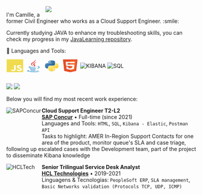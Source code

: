 <img src="https://raw.githubusercontent.com/MicaelliMedeiros/micaellimedeiros/master/image/computer-illustration.png" min-width="400px" max-width="400px" width="400px" align="right">

<p align="left"> 
  I'm Camille, a former Civil Engineer who works as a Cloud Support Engineer. :smile:<br>
  
  Currently studying JAVA to enhance my troubleshooting skills, you can check my progress in my [JavaLearning repository](https://github.com/camillepzardo/JavaLearning).
</p>

<p align="left">
  🦄 Languages and Tools: <div style="display: inline_block">
  <img align="center" alt="Js" height="35" width="45" src="https://raw.githubusercontent.com/devicons/devicon/master/icons/javascript/javascript-plain.svg">
  <img align="center" alt="Java" height="35" width="45" src="https://raw.githubusercontent.com/devicons/devicon/master/icons/java/java-original.svg">
  <img align="center" alt="Python" height="35" width="45" src="https://raw.githubusercontent.com/devicons/devicon/master/icons/python/python-original.svg">
  <img align="center" alt="HTML" height="35" width="45" src="https://raw.githubusercontent.com/devicons/devicon/master/icons/html5/html5-original.svg">
  <img align="center" alt="KIBANA" height="40" width="45" src="https://iconape.com/wp-content/png_logo_vector/elastic-kibana.png">  
  <img align="center" alt="SQL" height="40" width="45" src="https://cdn-icons-png.flaticon.com/512/9544/9544010.png">
</div>
  
  ##
 
<div> 
  <a href = "mailto:camillepzardo@gmail.com"><img src="https://img.shields.io/badge/-Gmail-%23333?style=for-the-badge&logo=gmail&logoColor=white" target="_blank"></a>
  <a href="https://www.linkedin.com/in/camillezardo/" target="_blank"><img src="https://img.shields.io/badge/-LinkedIn-%230077B5?style=for-the-badge&logo=linkedin&logoColor=white" target="_blank"></a> 

Below you will find my most recent work experience:

[<img align="left" height="94px" width="94px" alt="SAPConcur" src="https://assets-global.website-files.com/5f8b0a1abe69652278dad51c/62607c64fc80f20d2b33f68f_SapConcur.svg"/>](https://www.concur.com.br/)

**Cloud Support Engineer T2-L2** \
[**SAP Concur**](https://www.concur.com.br/) • Full-time (since 2021) \
Languages and Tools: `HTML`, `SQL`, `Kibana - Elastic`, `Postman API`\
Tasks to highlight: AMER In-Region Support Contacts for one area of the product, monitor queue's SLA and case triage, following up escalated cases with the Development team, part of the project to disseminate Kibana knowledge <br/>

[<img align="left" height="94px" width="94px" alt="HCLTech" src="https://encrypted-tbn0.gstatic.com/images?q=tbn:ANd9GcQuAj2bRDC2PYkDMo0lA5ieH_hQ-Vvq4IHYxmJcBZ3OeZeOelyVf8x4vRJyklqoi8GBocE&usqp=CAU"/>](https://www.hcltech.com/geo-presence/brazil)

**Senior Trilingual Service Desk Analyst** \
[**HCL Technologies**](https://www.hcltech.com/geo-presence/brazil) • 2019-2021 \
Linguagens & Tecnologias: `PeopleSoft ERP`, `SLA management`, `Basic Networks validation (Protocols TCP, UDP, ICMP)`

<br/>

  
